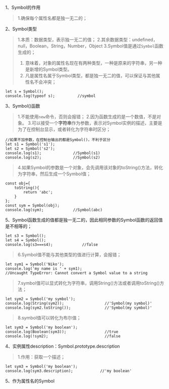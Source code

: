 1、Symbol的作用
> 1.确保每个属性名都是独一无二的；

2、Symbol类型
> 1.本质：数据类型，表示独一无二的值；
> 2.其余数据类型：undefined，null，Boolean，String，Number，Object
> 3.Symbol值是通过`Symbol`函数生成的；
> 1. 意味着，对象的属性名现在有两种类型，一种是原来的字符串，另一种是新增的Symbol类型。
> 2. 凡是属性名属于Symbol类型，都是独一无二的值，可以保证与其他属性名不会冲突；
```
let s = Symbol();
console.log(typeof s);          //symbol
```

3、Symbol()函数
> 1.不能使用`new`命令，否则会报错；
> 2.因为函数生成的是一个数值，不是对象。
> 3.可以接受一个**字符串**作为参数，表示对Symbol实例的描述，主要是为了在控制台显示，或者转化为字符串时区分；
```
//如果不加参数，在控制台输出的都是Symbol()，不利于区分
let s1 = Symbol('s1');
let s2 = Symbol('s2');
console.log(s1);              //Symbol(s1)
console.log(s2);              //Symbol(s2)
```
> 4.如果Symbol的参数是一个对象，会先调用该对象的toString()方法，转化为字符串，然后生成一个Symbol值；
```
const obj={
    toString(){
        return 'abc';
    }
};
const sym = Symbol(obj);
console.log(sym);             //Symbol(abc)
```
5、Symbol函数生成的值都是独一无二的，因此相同参数的Symbol函数的返回值是不相等的；
```
let s3 = Symbol();
let s4 = Symbol();
console.log(s3===s4);             //false
```
> 6.Symbol值不能与其他类型的值进行计算，会报错；
```
let sym1 = Symbol('Niko');
console.log('my name is ' + sym1);
//Uncaught TypeError: Cannot convert a Symbol value to a string
```
> 7.symbol值可以显式转化为字符串，调用String()方法或者调用toString()方法；
```
let sym2 = Symbol('my symbol');
console.log(String(sym2));                  //'Symbol(my symbol)'
console.log(sym2.toString());               //'Symbol(my symbol)'
```
> 8.symbol值可以转化为布尔值；
```
let sym3 = Symbol('my boolean');
console.log(Boolean(sym3));                 //true
console.log(!sym2);                         //false
```

4、实例属性description：Symbol.prototype.description
> 1.作用：获取一个描述；
```
let sym3 = Symbol('my boolean');
console.log(sym3.description);            //'my boolean'
```

5、作为属性名的Symbol

